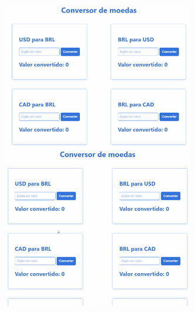 ![Conversor de Modedas](conversor-animação.gif)
![Convertendo Modedas](conversor-animação-conversão.gif)

